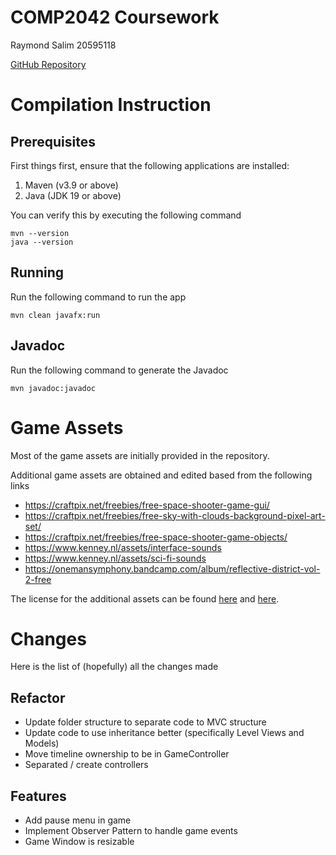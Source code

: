 # COMP2042 Coursework
Raymond Salim 20595118

[GitHub Repository](https://github.com/RaymondSalim/U_COMP2042_CW1)

# Compilation Instruction

## Prerequisites

First things first, ensure that the following applications are installed:

1. Maven (v3.9 or above)
2. Java (JDK 19 or above)

You can verify this by executing the following command

```shell
mvn --version
java --version
```

## Running

Run the following command to run the app

```shell
mvn clean javafx:run
```

## Javadoc

Run the following command to generate the Javadoc

```shell
mvn javadoc:javadoc
```

# Game Assets

Most of the game assets are initially provided in the repository.

Additional game assets are obtained and edited based from the following links

- https://craftpix.net/freebies/free-space-shooter-game-gui/
- https://craftpix.net/freebies/free-sky-with-clouds-background-pixel-art-set/
- https://craftpix.net/freebies/free-space-shooter-game-objects/
- https://www.kenney.nl/assets/interface-sounds
- https://www.kenney.nl/assets/sci-fi-sounds
- https://onemansymphony.bandcamp.com/album/reflective-district-vol-2-free

The license for the additional assets can be found [here](https://craftpix.net/file-licenses/)
and [here](https://creativecommons.org/publicdomain/zero/1.0/).

# Changes
Here is the list of (hopefully) all the changes made

## Refactor
- Update folder structure to separate code to MVC structure
- Update code to use inheritance better (specifically Level Views and Models)
- Move timeline ownership to be in GameController
- Separated / create controllers

## Features
- Add pause menu in game
- Implement Observer Pattern to handle game events
- Game Window is resizable